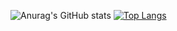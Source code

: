 
![Anurag's GitHub stats](https://github-readme-stats.vercel.app/api?username=NiceBoom&show_icons=true&theme=Gradient)
[![Top Langs](https://github-readme-stats.vercel.app/api/top-langs/?username=NiceBoom&layout=compact)](https://github.com/anuraghazra/github-readme-stats)




<!--
**NiceBoom/NiceBoom** is a ✨ _special_ ✨ repository because its `README.md` (this file) appears on your GitHub profile.

Here are some ideas to get you started:

- 🔭 I’m currently working on ...
- 🌱 I’m currently learning ...
- 👯 I’m looking to collaborate on ...
- 🤔 I’m looking for help with ...
- 💬 Ask me about ...
- 📫 How to reach me: ...
- 😄 Pronouns: ...
- ⚡ Fun fact: ...
-->
